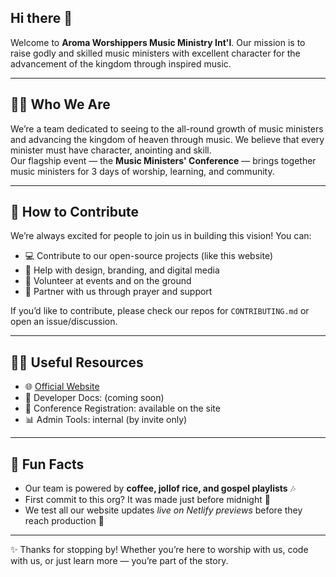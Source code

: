 ## Hi there 👋


Welcome to **Aroma Worshippers Music Ministry Int'l**.
Our mission is to raise godly and skilled music ministers with excellent character for the advancement of the kingdom through inspired music.

---

## 🙋‍♀️ Who We Are
We’re a team dedicated to seeing to the all-round growth of music ministers 
and advancing the kingdom of heaven through music. We believe that every minister must have character, anointing and skill.    
Our flagship event — the **Music Ministers' Conference** — brings together music ministers for 3 days of worship, learning, and community.

---

## 🌈 How to Contribute
We’re always excited for people to join us in building this vision! You can:
- 💻 Contribute to our open-source projects (like this website)  
- 🎨 Help with design, branding, and digital media  
- 📢 Volunteer at events and on the ground  
- 🙏 Partner with us through prayer and support  

If you’d like to contribute, please check our repos for `CONTRIBUTING.md` or open an issue/discussion.

---

## 👩‍💻 Useful Resources
- 🌐 [Official Website](https://www.aromaworshippers.com)  
- 📖 Developer Docs: (coming soon)  
- 📝 Conference Registration: available on the site  
- 📊 Admin Tools: internal (by invite only)  

---

## 🍿 Fun Facts
- Our team is powered by **coffee, jollof rice, and gospel playlists** 🎶  
- First commit to this org? It was made just before midnight 🌙  
- We test all our website updates *live on Netlify previews* before they reach production 🚀  

---

✨ Thanks for stopping by! Whether you’re here to worship with us, code with us, or just learn more — you’re part of the story.  
